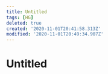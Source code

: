 ```yaml
---
title: Untitled
tags: [HG]
deleted: true
created: '2020-11-01T20:41:58.313Z'
modified: '2020-11-01T20:49:34.907Z'
---
```


# Untitled

